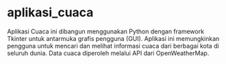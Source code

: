 # aplikasi_cuaca
Aplikasi Cuaca ini dibangun menggunakan Python dengan framework Tkinter untuk antarmuka grafis pengguna (GUI). Aplikasi ini memungkinkan pengguna untuk mencari dan melihat informasi cuaca dari berbagai kota di seluruh dunia. Data cuaca diperoleh melalui API dari OpenWeatherMap.
